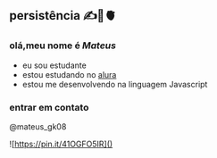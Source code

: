 ## persistência ✍️🧠🫀 
### olá,meu nome é _Mateus_

- eu sou estudante
- estou estudando no [alura](https://www.alura.com.br)
- estou me desenvolvendo na linguagem Javascript                                      
### entrar em contato
@mateus_gk08

![https://pin.it/41OGFO5IR]()
